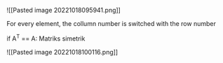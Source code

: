 ![[Pasted image 20221018095941.png]]

For every element, the collumn number is switched with the row number

if A<sup>T</sup> == A:
	Matriks simetrik

![[Pasted image 20221018100116.png]]